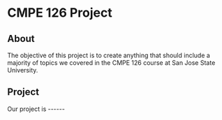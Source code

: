 # CMPE 126 Project
## About
The objective of this project is to create anything that should include a majority of topics we covered in the CMPE 126 course at San Jose State University.

## Project
Our project is ------
